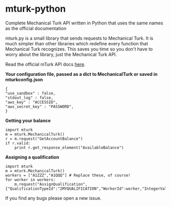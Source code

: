 mturk-python
============

Complete Mechanical Turk API written in Python that uses the same names as the official documentation

mturk.py is a small library that sends requests to Mechanical Turk. It is much simpler than other libraries which redefine every function that Mechanical Turk recognizes. This saves you time so you don't have to worry about the library, just the Mechanical Turk API.

Read the official mTurk API docs [here](http://docs.aws.amazon.com/AWSMechTurk/latest/AWSMturkAPI/Welcome.html).

**Your configuration file, passed as a dict to MechanicalTurk or saved in mturkconfig.json**

    {
    "use_sandbox" : false,
    "stdout_log" : false,
    "aws_key" : "ACCESSID",
    "aws_secret_key" : "PASSWORD",
    }

**Getting your balance**

    import mturk
    m = mturk.MechanicalTurk()
    r = m.request("GetAccountBalance")
    if r.valid:
        print r.get_response_element("AvailableBalance")
        
**Assigning a qualification**

    import mturk
    m = mturk.MechanicalTurk()
    workers = ["A1ZZZ","A1QQQ"] # Replace these, of course!
    for worker in workers:
        m.request("AssignQualification",{"QualificationTypeId":"2MYQUALIFICATION","WorkerId":worker,"IntegerValue":100})

If you find any bugs please open a new issue. 
